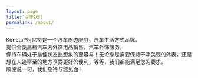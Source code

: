```yaml
---
layout: page
title: 关于我们
permalink: /about/
---
```


Koneta®柯尼特是一个汽车周边服务，汽车生活方式品牌。  
提供全类高档汽车内外饰用品销售，汽车外饰服务。  
保持车辆处于最佳状态比想象的要容易！无论您是需要保持干净美观的外表，还是想在人迹罕至的地方享受更好的便利，等等，我们都能满足您的要求。  
顺便说一句，我们期待与您见面！  
